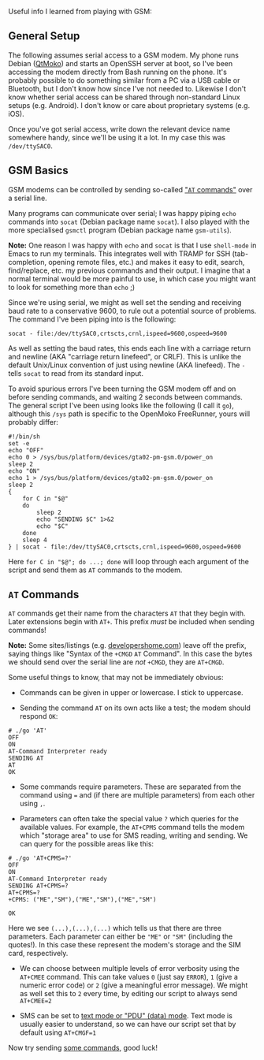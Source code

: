 Useful info I learned from playing with GSM:

## General Setup ##

The following assumes serial access to a GSM modem. My phone runs Debian
([QtMoko]()) and starts an OpenSSH server at boot, so I've been accessing the
modem directly from Bash running on the phone. It's probably possible to do
something similar from a PC via a USB cable or Bluetooth, but I don't know how
since I've not needed to. Likewise I don't know whether serial access can be
shared through non-standard Linux setups (e.g. Android). I don't know or care
about proprietary systems (e.g. iOS).

Once you've got serial access, write down the relevant device name somewhere
handy, since we'll be using it a lot. In my case this was `/dev/ttySAC0`.

## GSM Basics ##

GSM modems can be controlled by sending so-called ["`AT`
commands"](https://www.developershome.com/sms/atCommandsIntro.asp) over a serial
line.

Many programs can communicate over serial; I was happy piping `echo` commands
into `socat` (Debian package name `socat`). I also played with the more
specialised `gsmctl` program (Debian    package name `gsm-utils`).

**Note:** One reason I was happy with `echo` and `socat` is that I use
`shell-mode` in Emacs to run my terminals. This integrates well with TRAMP for
SSH (tab-completion, opening remote files, etc.) and makes it easy to edit,
search, find/replace, etc. my previous commands and their output. I imagine that
a normal terminal would be more painful to use, in which case you might want to
look for something more than `echo` ;)

Since we're using serial, we might as well set the sending and receiving baud
rate to a conservative 9600, to rule out a potential source of problems. The
command I've been piping into is the following:

    socat - file:/dev/ttySAC0,crtscts,crnl,ispeed=9600,ospeed=9600

As well as setting the baud rates, this ends each line with a carriage return
and newline (AKA "carriage return linefeed", or CRLF). This is unlike
the default Unix/Linux convention of just using newline (AKA linefeed). The `-`
tells `socat` to read from its standard input.

To avoid spurious errors I've been turning the GSM modem off and on before
sending commands, and waiting 2 seconds between commands. The general script
I've been using looks like the following (I call it `go`), although this `/sys`
path is specific to the OpenMoko FreeRunner, yours will probably differ:

```
#!/bin/sh
set -e
echo "OFF"
echo 0 > /sys/bus/platform/devices/gta02-pm-gsm.0/power_on
sleep 2
echo "ON"
echo 1 > /sys/bus/platform/devices/gta02-pm-gsm.0/power_on
sleep 2
{
    for C in "$@"
    do
        sleep 2
        echo "SENDING $C" 1>&2
        echo "$C"
    done
    sleep 4
} | socat - file:/dev/ttySAC0,crtscts,crnl,ispeed=9600,ospeed=9600
```

Here `for C in "$@"; do ...; done` will loop through each argument of the script
and send them as `AT` commands to the modem.

## `AT` Commands ##

`AT` commands get their name from the characters `AT` that they begin with.
Later extensions begin with `AT+`. This prefix *must* be included when sending
commands!

**Note:** Some sites/listings (e.g.
[developershome.com](https://www.developershome.com/sms)) leave off the prefix,
saying things like "Syntax of the `+CMGD` `AT` Command". In this case the
bytes we should send over the serial line are *not* `+CMGD`, they are `AT+CMGD`.

Some useful things to know, that may not be immediately obvious:

 - Commands can be given in upper or lowercase. I stick to uppercase.

 - Sending the command `AT` on its own acts like a test; the modem should
   respond `OK`:

```
# ./go 'AT'
OFF
ON
   AT-Command Interpreter ready
SENDING AT
AT
OK
```

 - Some commands require parameters. These are separated from the command using
   `=` and (if there are multiple parameters) from each other using `,`.

 - Parameters can often take the special value `?` which queries for the
   available values. For example, the `AT+CPMS` command tells the modem which
   "storage area" to use for SMS reading, writing and sending. We can query for
   the possible areas like this:

```
# ./go 'AT+CPMS=?'
OFF
ON
  AT-Command Interpreter ready
SENDING AT+CPMS=?
AT+CPMS=?
+CPMS: ("ME","SM"),("ME","SM"),("ME","SM")

OK
```

Here we see `(...),(...),(...)` which tells us that there are three parameters.
Each parameter can either be `"ME"` or `"SM"` (including the quotes!). In this
case these represent the modem's storage and the SIM card, respectively.

 - We can choose between multiple levels of error verbosity using the `AT+CMEE`
   command. This can take values `0` (just say `ERROR`), `1` (give a numeric
   error code) or `2` (give a meaningful error message). We might as well set
   this to `2` every time, by editing our script to always send `AT+CMEE=2`

 - SMS can be set to [text mode or "PDU" (data)
   mode](https://www.diafaan.com/sms-tutorials/gsm-modem-tutorial/at-cmgf). Text
   mode is usually easier to understand, so we can have our script set that by
   default using `AT+CMGF=1`

Now try sending [some
commands](https://www.engineersgarage.com/tutorials/at-commands-gsm-at-command-set),
good luck!
